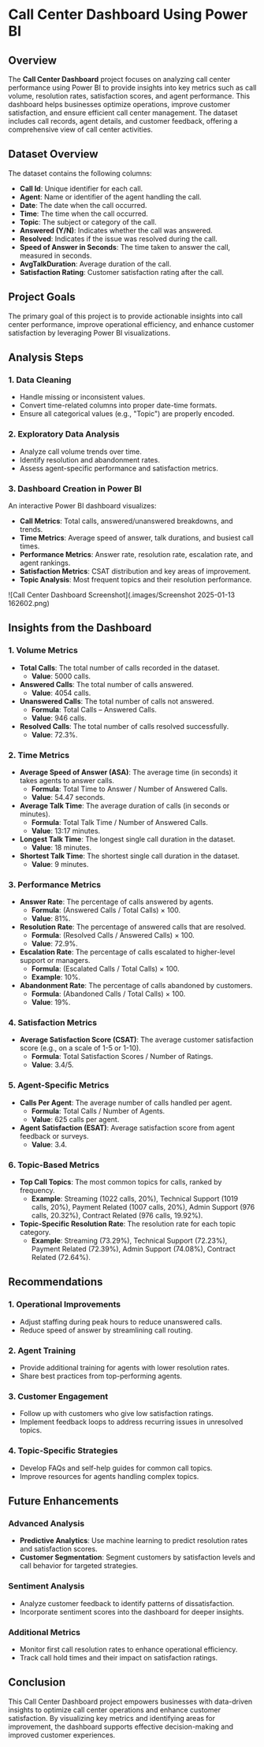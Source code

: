 # Call Center Dashboard Using Power BI

## Overview

The **Call Center Dashboard** project focuses on analyzing call center performance using Power BI to provide insights into key metrics such as call volume, resolution rates, satisfaction scores, and agent performance. This dashboard helps businesses optimize operations, improve customer satisfaction, and ensure efficient call center management. The dataset includes call records, agent details, and customer feedback, offering a comprehensive view of call center activities.

## Dataset Overview

The dataset contains the following columns:

- **Call Id**: Unique identifier for each call.
- **Agent**: Name or identifier of the agent handling the call.
- **Date**: The date when the call occurred.
- **Time**: The time when the call occurred.
- **Topic**: The subject or category of the call.
- **Answered (Y/N)**: Indicates whether the call was answered.
- **Resolved**: Indicates if the issue was resolved during the call.
- **Speed of Answer in Seconds**: The time taken to answer the call, measured in seconds.
- **AvgTalkDuration**: Average duration of the call.
- **Satisfaction Rating**: Customer satisfaction rating after the call.

## Project Goals

The primary goal of this project is to provide actionable insights into call center performance, improve operational efficiency, and enhance customer satisfaction by leveraging Power BI visualizations.

## Analysis Steps

### 1. Data Cleaning
- Handle missing or inconsistent values.
- Convert time-related columns into proper date-time formats.
- Ensure all categorical values (e.g., "Topic") are properly encoded.

### 2. Exploratory Data Analysis
- Analyze call volume trends over time.
- Identify resolution and abandonment rates.
- Assess agent-specific performance and satisfaction metrics.

### 3. Dashboard Creation in Power BI
An interactive Power BI dashboard visualizes:
- **Call Metrics**: Total calls, answered/unanswered breakdowns, and trends.
- **Time Metrics**: Average speed of answer, talk durations, and busiest call times.
- **Performance Metrics**: Answer rate, resolution rate, escalation rate, and agent rankings.
- **Satisfaction Metrics**: CSAT distribution and key areas of improvement.
- **Topic Analysis**: Most frequent topics and their resolution performance.

![Call Center Dashboard Screenshot](.images/Screenshot 2025-01-13 162602.png)  <!-- Replace this with your actual screenshot path -->

## Insights from the Dashboard

### 1. Volume Metrics
- **Total Calls**: The total number of calls recorded in the dataset.
  - **Value**: 5000 calls.
- **Answered Calls**: The total number of calls answered.
  - **Value**: 4054 calls.
- **Unanswered Calls**: The total number of calls not answered.
  - **Formula**: Total Calls – Answered Calls.
  - **Value**: 946 calls.
- **Resolved Calls**: The total number of calls resolved successfully.
  - **Value**: 72.3%.

### 2. Time Metrics
- **Average Speed of Answer (ASA)**: The average time (in seconds) it takes agents to answer calls.
  - **Formula**: Total Time to Answer / Number of Answered Calls.
  - **Value**: 54.47 seconds.
- **Average Talk Time**: The average duration of calls (in seconds or minutes).
  - **Formula**: Total Talk Time / Number of Answered Calls.
  - **Value**: 13:17 minutes.
- **Longest Talk Time**: The longest single call duration in the dataset.
  - **Value**: 18 minutes.
- **Shortest Talk Time**: The shortest single call duration in the dataset.
  - **Value**: 9 minutes.

### 3. Performance Metrics
- **Answer Rate**: The percentage of calls answered by agents.
  - **Formula**: (Answered Calls / Total Calls) × 100.
  - **Value**: 81%.
- **Resolution Rate**: The percentage of answered calls that are resolved.
  - **Formula**: (Resolved Calls / Answered Calls) × 100.
  - **Value**: 72.9%.
- **Escalation Rate**: The percentage of calls escalated to higher-level support or managers.
  - **Formula**: (Escalated Calls / Total Calls) × 100.
  - **Example**: 10%.
- **Abandonment Rate**: The percentage of calls abandoned by customers.
  - **Formula**: (Abandoned Calls / Total Calls) × 100.
  - **Value**: 19%.

### 4. Satisfaction Metrics
- **Average Satisfaction Score (CSAT)**: The average customer satisfaction score (e.g., on a scale of 1-5 or 1-10).
  - **Formula**: Total Satisfaction Scores / Number of Ratings.
  - **Value**: 3.4/5.

### 5. Agent-Specific Metrics
- **Calls Per Agent**: The average number of calls handled per agent.
  - **Formula**: Total Calls / Number of Agents.
  - **Value**: 625 calls per agent.
- **Agent Satisfaction (ESAT)**: Average satisfaction score from agent feedback or surveys.
  - **Value**: 3.4.

### 6. Topic-Based Metrics
- **Top Call Topics**: The most common topics for calls, ranked by frequency.
  - **Example**: Streaming (1022 calls, 20%), Technical Support (1019 calls, 20%), Payment Related (1007 calls, 20%), Admin Support (976 calls, 20.32%), Contract Related (976 calls, 19.92%).
- **Topic-Specific Resolution Rate**: The resolution rate for each topic category.
  - **Example**: Streaming (73.29%), Technical Support (72.23%), Payment Related (72.39%), Admin Support (74.08%), Contract Related (72.64%).

## Recommendations

### 1. Operational Improvements
- Adjust staffing during peak hours to reduce unanswered calls.
- Reduce speed of answer by streamlining call routing.

### 2. Agent Training
- Provide additional training for agents with lower resolution rates.
- Share best practices from top-performing agents.

### 3. Customer Engagement
- Follow up with customers who give low satisfaction ratings.
- Implement feedback loops to address recurring issues in unresolved topics.

### 4. Topic-Specific Strategies
- Develop FAQs and self-help guides for common call topics.
- Improve resources for agents handling complex topics.

## Future Enhancements

### Advanced Analysis
- **Predictive Analytics**: Use machine learning to predict resolution rates and satisfaction scores.
- **Customer Segmentation**: Segment customers by satisfaction levels and call behavior for targeted strategies.

### Sentiment Analysis
- Analyze customer feedback to identify patterns of dissatisfaction.
- Incorporate sentiment scores into the dashboard for deeper insights.

### Additional Metrics
- Monitor first call resolution rates to enhance operational efficiency.
- Track call hold times and their impact on satisfaction ratings.

## Conclusion

This Call Center Dashboard project empowers businesses with data-driven insights to optimize call center operations and enhance customer satisfaction. By visualizing key metrics and identifying areas for improvement, the dashboard supports effective decision-making and improved customer experiences.
```